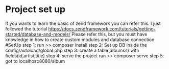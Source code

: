 # Project set up
If you wants to learn the basic of zend framework you can refer this. I just followed the tutorial https://docs.zendframework.com/tutorials/getting-started/database-and-models/ Please refer this, but you must have knowledge in how to create custom modules and database connection 
#SetUp
step 1:
run >> composer install
step 2: Set up DB inside the config/autoload/global.php
step 3: create a table(albumss) with fields(id,artist,title)
step 4: serve the project
 run >> composer serve
 step 5: got to localhost:8080/album
